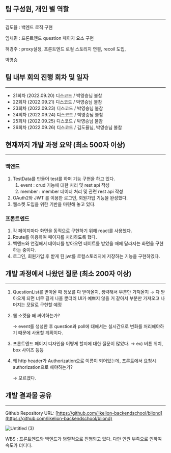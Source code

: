 ## 팀 구성원, 개인 별 역할

---

김도율 : 백엔드 로직 구현

임채민 : 프론트엔드 question 페이지 요소 구현

허경주 : proxy설정, 프론트엔드 로컬 스토리지 연결, recoil 도입, 

박영승

## 팀 내부 회의 진행 회차 및 일자

---

- 21회차 (2022.09.20) 디스코드 / 박영승님 불참
- 22회차 (2022.09.21) 디스코드 / 박영승님 불참
- 23회차 (2022.09.23) 디스코드 / 박영승님 불참
- 24회차 (2022.09.24) 디스코드 / 박영승님 불참
- 25회차 (2022.09.25) 디스코드 / 박영승님 불참
- 26회차 (2022.09.26) 디스코드 / 김도율님, 박영승님 불참

## 현재까지 개발 과정 요약 (최소 500자 이상)

---

### 백엔드

1. TestData를 만들어 test를 하며 기능 구현을 하고 있다.
    1. event : crud 기능에 대한 처리 및 rest api 작성
    2. member : member 데이터 처리 및 관련 rest api 작성
2. OAuth2와 JWT 를 이용한 로그인, 회원가입 기능을 완성했다.
3. 웹소켓 도입을 위한 기반을 마련해 놓고 있다.

### 프론트엔드

1. 각 페이지마다 화면을 동적으로 구현하기 위해 react를 사용했다.
2. Route를 이용하여 페이지를 처리하도록 했다.
3. 백엔드와 연결해서 데이터를 받아오면 데이트를 받았을 때에 달라지는 화면을 구현하는 중이다.
4. 로그인, 회원가입 후 받게 된 jwt를 로컬스토리지에 저장하는 기능을 구현하였다.

## 개발 과정에서 나왔던 질문 (최소 200자 이상)

---

1. QuestionList를 받아올 때 정보를 다 받아올지, 생략해서 부분만 가져올지
→ 다 받아오게 되면 너무 길게 나올 뿐더러 UI가 예쁘지 않을 거 같아서 부분만 가져오고 나머지는 모달로 구현할 예정
2. 웹 소켓을 왜 써야하는가?
    
    → event를 생성한 후 question과 poll에 대해서는 실시간으로 변화를 처리해야하기 때문에 사용할 계획이다.
    
3. 프론트엔드 페이지 디자인을 어떻게 할지에 대한 질문이 많았다.
→ ex) 버튼 위치, box 사이즈 등등
4. 왜 http header가 Authorization으로 이름이 되어있는데, 프론트에서 요청시 authorization으로 해야하는가? 
    
    → 모르겠다.
    

## 개발 결과물 공유

---

Github Repository URL: [https://github.com/likelion-backendschool/bliond](https://github.com/likelion-backendschool/bliond)

![Untitled (3)](https://user-images.githubusercontent.com/106143160/192231300-f36c6ebc-8128-4546-b6a5-ff4b7e18e685.png)

WBS : 프론트엔드와 백엔드가 병렬적으로 진행되고 있다. 다만 인원 부족으로 인하여 속도가 더디다.
